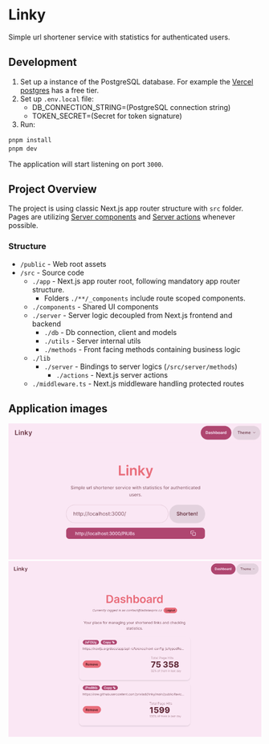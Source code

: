 # Linky

Simple url shortener service with statistics for authenticated users.

## Development

1) Set up a instance of the PostgreSQL database. For example the [Vercel postgres](https://vercel.com/docs/storage/vercel-postgres) has a free tier.
2) Set up `.env.local` file:
    - DB_CONNECTION_STRING=(PostgreSQL connection string)
    - TOKEN_SECRET=(Secret for token signature)
3) Run:
```sh
pnpm install
pnpm dev
```

The application will start listening on port `3000`.

## Project Overview

The project is using classic Next.js app router structure with `src` folder. Pages are utilizing [Server components](https://nextjs.org/docs/app/building-your-application/rendering/server-components) and [Server actions](https://nextjs.org/docs/app/building-your-application/data-fetching/server-actions-and-mutations) whenever possible.

### Structure

- `/public` - Web root assets
- `/src` - Source code
    - `./app` - Next.js app router root, following mandatory app router structure.         
        - Folders `./**/_components` include route scoped components.
    - `./components` - Shared UI components
    - `./server` - Server logic decoupled from Next.js frontend and backend
        - `./db` - Db connection, client and models
        - `./utils` - Server internal utils 
        - `./methods` - Front facing methods containing business logic
    - `./lib`
        - `./server` - Bindings to server logics (`/src/server/methods`)
            - `./actions` - Next.js server actions
    - `./middleware.ts` - Next.js middleware handling protected routes

## Application images

![Home](misc/assets/home.png)
![Dashboard](misc/assets/dashboard.png)